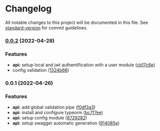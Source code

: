 # Changelog

All notable changes to this project will be documented in this file. See [standard-version](https://github.com/conventional-changelog/standard-version) for commit guidelines.

### [0.0.2](https://github.com/nobrainerlabs/bindjs/compare/v0.0.1...v0.0.2) (2022-04-28)


### Features

* **api:** setup local and jwt authentification with a user module ([cb17c6e](https://github.com/nobrainerlabs/bindjs/commit/cb17c6e8156eb94ee73d2a2606d05482c908a7be))
* config validation ([1324b66](https://github.com/nobrainerlabs/bindjs/commit/1324b66552ba46ae332907f3c4bd7d7cc0179e70))

### 0.0.1 (2022-04-26)


### Features

* **api:** add global validation pipe ([f0df3a3](https://github.com/nobrainerlabs/bindjs/commit/f0df3a3d16a5ff22b3877493f03d680cc1caba33))
* **api:** install and configure typeorm ([bc7f7ee](https://github.com/nobrainerlabs/bindjs/commit/bc7f7eef8663b622ad89034b502ba6f117d392d2))
* **api:** setup config module ([8729282](https://github.com/nobrainerlabs/bindjs/commit/8729282289f8e7e07b76fbcd5269fd31461e9f2e))
* **api:** setup swagger automatic generation ([914085e](https://github.com/nobrainerlabs/bindjs/commit/914085e8213e2a7e0e9acd19edce6798875d6574))

